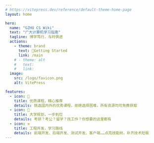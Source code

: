 ```yaml
---
# https://vitepress.dev/reference/default-theme-home-page
layout: home

hero:
  name: "GZHU CS Wiki"
  text: "广大计算机学习指南"
  tagline: 博学笃行，与时俱进
  actions:
    - theme: brand
      text: 🌟Getting Started
      link: /main
    # - theme: alt
    #   text: 
    #   link: 
  image:
    src: /logo/favicon.png
    alt: VitePress

features:
  - icon: 📖
    title: 优质课程，精心推荐
    details: 挑选国内外的优秀课程，拒绝选择困难，所有资源均可免费获取
  - icon: 📝
    title: 大学规划，一步到位
    details: 考研？考公？留学？找工作？你想要的这里都有
  - icon: ⚒️
    title: 工程开发，学习路线
    details: 前端开发、后端开发、测试开发、客户端……点亮技能树，补齐技术短板
---
```


